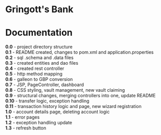 # Gringott's Bank  

Documentation  
=============

**0.0** - project directory structure  
**0.1** - README created, changes to pom.xml and application.properties  
**0.2** - sql .schema and .data files  
**0.3** - created entities and dao files  
**0.4** - created rest controller  
**0.5** - http method mapping  
**0.6** - galleon to GBP conversion  
**0.7** - JSP, PageController, dashboard  
**0.8** - CSS styling, vault management, new vault claiming  
**0.9** - structural changes, merging controllers into one, update README  
**0.10** - transfer logic, exception handling  
**0.11** - transaction history logic and page, new wizard registration    
**1.0** - account details page, deleting account logic  
**1.1** - error pages  
**1.2** - exception handling update   
**1.3** - refresh button   